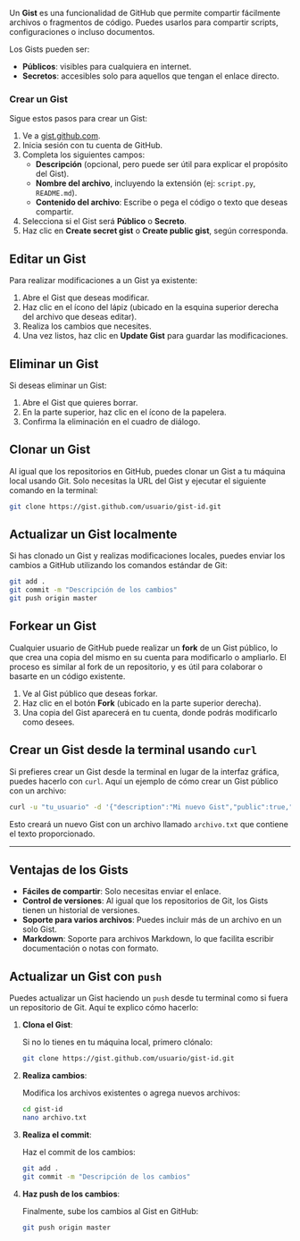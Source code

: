 Un **Gist** es una funcionalidad de GitHub que permite compartir fácilmente archivos o fragmentos de código. Puedes usarlos para compartir scripts, configuraciones o incluso documentos. 

Los Gists pueden ser:

- **Públicos**: visibles para cualquiera en internet.
- **Secretos**: accesibles solo para aquellos que tengan el enlace directo.

### Crear un Gist

Sigue estos pasos para crear un Gist:

1. Ve a [gist.github.com](https://gist.github.com).
2. Inicia sesión con tu cuenta de GitHub.
3. Completa los siguientes campos:
   - **Descripción** (opcional, pero puede ser útil para explicar el propósito del Gist).
   - **Nombre del archivo**, incluyendo la extensión (ej: `script.py`, `README.md`).
   - **Contenido del archivo**: Escribe o pega el código o texto que deseas compartir.
4. Selecciona si el Gist será **Público** o **Secreto**.
5. Haz clic en **Create secret gist** o **Create public gist**, según corresponda.

## Editar un Gist

Para realizar modificaciones a un Gist ya existente:

1. Abre el Gist que deseas modificar.
2. Haz clic en el ícono del lápiz (ubicado en la esquina superior derecha del archivo que deseas editar).
3. Realiza los cambios que necesites.
4. Una vez listos, haz clic en **Update Gist** para guardar las modificaciones.

## Eliminar un Gist

Si deseas eliminar un Gist:

1. Abre el Gist que quieres borrar.
2. En la parte superior, haz clic en el ícono de la papelera.
3. Confirma la eliminación en el cuadro de diálogo.

## Clonar un Gist

Al igual que los repositorios en GitHub, puedes clonar un Gist a tu máquina local usando Git. Solo necesitas la URL del Gist y ejecutar el siguiente comando en la terminal:

```bash
git clone https://gist.github.com/usuario/gist-id.git
```

## Actualizar un Gist localmente

Si has clonado un Gist y realizas modificaciones locales, puedes enviar los cambios a GitHub utilizando los comandos estándar de Git:

```bash
git add .
git commit -m "Descripción de los cambios"
git push origin master
```


## Forkear un Gist

Cualquier usuario de GitHub puede realizar un **fork** de un Gist público, lo que crea una copia del mismo en su cuenta para modificarlo o ampliarlo. El proceso es similar al fork de un repositorio, y es útil para colaborar o basarte en un código existente.

1. Ve al Gist público que deseas forkar.
2. Haz clic en el botón **Fork** (ubicado en la parte superior derecha).
3. Una copia del Gist aparecerá en tu cuenta, donde podrás modificarlo como desees.

## Crear un Gist desde la terminal usando `curl`

Si prefieres crear un Gist desde la terminal en lugar de la interfaz gráfica, puedes hacerlo con `curl`. Aquí un ejemplo de cómo crear un Gist público con un archivo:

```bash
curl -u "tu_usuario" -d '{"description":"Mi nuevo Gist","public":true,"files":{"archivo.txt":{"content":"Este es el contenido de mi archivo"}}}' https://api.github.com/gists
```

Esto creará un nuevo Gist con un archivo llamado `archivo.txt` que contiene el texto proporcionado.

---

## Ventajas de los Gists

- **Fáciles de compartir**: Solo necesitas enviar el enlace.
- **Control de versiones**: Al igual que los repositorios de Git, los Gists tienen un historial de versiones.
- **Soporte para varios archivos**: Puedes incluir más de un archivo en un solo Gist.
- **Markdown**: Soporte para archivos Markdown, lo que facilita escribir documentación o notas con formato.
## Actualizar un Gist con `push`

Puedes actualizar un Gist haciendo un `push` desde tu terminal como si fuera un repositorio de Git. Aquí te explico cómo hacerlo:

1. **Clona el Gist**:

   Si no lo tienes en tu máquina local, primero clónalo:

   ```bash
   git clone https://gist.github.com/usuario/gist-id.git
   ```

2. **Realiza cambios**:

   Modifica los archivos existentes o agrega nuevos archivos:

   ```bash
   cd gist-id
   nano archivo.txt
   ```

3. **Realiza el commit**:

   Haz el commit de los cambios:

   ```bash
   git add .
   git commit -m "Descripción de los cambios"
   ```

4. **Haz push de los cambios**:

   Finalmente, sube los cambios al Gist en GitHub:

   ```bash
   git push origin master
   ```
